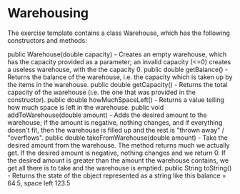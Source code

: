 # Warehousing

The exercise template contains a class Warehouse, which has the following constructors and methods:

public Warehouse(double capacity) - Creates an empty warehouse, which has the capacity provided as a parameter; an invalid capacity (<=0) creates a useless warehouse, with the the capacity 0.
public double getBalance() - Returns the balance of the warehouse, i.e. the capacity which is taken up by the items in the warehouse.
public double getCapacity() - Returns the total capacity of the warehouse (i.e. the one that was provided in the constructor).
public double howMuchSpaceLeft() - Returns a value telling how much space is left in the warehouse.
public void addToWarehouse(double amount) - Adds the desired amount to the warehouse; if the amount is negative, nothing changes, and if everything doesn't fit, then the warehouse is filled up and the rest is "thrown away" / "overflows".
public double takeFromWarehouse(double amount) - Take the desired amount from the warehouse. The method returns much we actually get. If the desired amount is negative, nothing changes and we return 0. If the desired amount is greater than the amount the warehouse contains, we get all there is to take and the warehouse is emptied.
public String toString() - Returns the state of the object represented as a string like this balance = 64.5, space left 123.5
